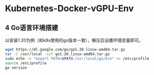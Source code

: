 # Kubernetes-Docker-vGPU-Env

## 4 Go语言环境搭建
以安装1.20为例（和k8s使用的go版本一致），解压后设置环境变量即可。

```sh
wget https://dl.google.com/go/go1.20.linux-amd64.tar.gz
tar -C /usr/local -xzf go1.20.linux-amd64.tar.gz
sudo echo -e "export PATH=$PATH:/usr/local/go/bin" >> /etc/profile
source /etc/profile
go version
```
